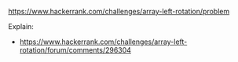 https://www.hackerrank.com/challenges/array-left-rotation/problem

Explain:
- https://www.hackerrank.com/challenges/array-left-rotation/forum/comments/296304
